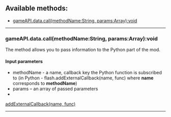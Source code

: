 ## Available methods:

- [gameAPI.data.call(methodName:String, params:Array):void](#gameAPIdatacallmethodNameString-paramsArrayvoid)

---

### gameAPI.data.call(methodName:String, params:Array):void
The method allows you to pass information to the Python part of the mod.

#### Input parameters
- methodName - a name, callback key the Python function is subscribed to (in Python - flash.addExternalCallback(name, func) where **name** corresponds to **methodName**)
- params – an array of passed parameters
- 
[addExternalCallback(name, func)](../PythonAPI/flash/addExternalCallbackname-func)

---
